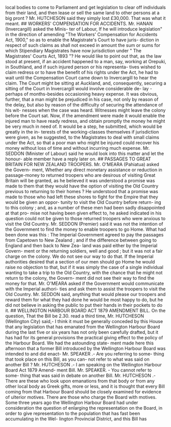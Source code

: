 local bodies to come to Parliament and get legislation to clear off individuals from their land, and then lease or sell the same land to other persons at a big pront ? Mr. HUTCHESON said they simply lost £30,000. That was what it meant. ## WORKERS' COMPENSATION FOR ACCIDENTS. Mr. HANAN (Invercargill) asked the Minis- ter of Labour, If he will introduce legislation" in the direction of amending "The Workers' Compensation for Accidents Act, 1900," so as to enable the Magistrate's Court to have juris- diction in respect of such claims as shall not exceed in amount the sum or sums for which Stipendiary Magistrates have now jurisdiction under " The Magistrates' Courts Act, 1893 "? He would like to point out that, as the law stood at present, if an accident happened to a man, say, working at Orepuki, in Southland, and if such injured person or his representa- tives wished to claim redress or to have the benefit of his rights under the Act, he had to wait until the Compensation Court came down to Invercargill to hear the claim. The Court might be sitting at Auckland, and, consequently, securing a sitting of the Court in Invercargill would involve considerable de- lay - perhaps of months-besides occasioning heavy expense. It was obvious, further, that a man might be prejudiced in his case, not only by reason of the delay, but also by reason of the difficulty of securing the attendance of his wit- nesses when the case was heard. Witnesses might leave the colony before the Court sat. Now, if the amendment were made it would enable the injured man to have ready redress, and obtain promptly the money he might be very much in need of. It would be a step, he submitted, which would be greatly in the in- terests of the working-classes themselves if jurisdiction were given, as he suggested, to the Magistrates to deal with small claims under the Act, so that a poor man who might be injured could recover his money without loss of time and without incurring much expense. Mr. SEDDON (Minister of Labour) said he would look into this matter and let the honour- able member have a reply later on. ## PASSAGES TO GREAT BRITAIN FOR NEW ZEALAND TROOPERS. Mr. O'MEARA (Pahiatua) asked the Govern- ment, Whether any direct monetary assistance or reduction in passage-money to returned troopers who are desirous of visiting Great Britain will be granted, as he believed it was understood a promise was made to them that they would have the option of visiting the Old Country previous to returning to their homes ? He understood that a promise was made to those who had left these shores to fight for the Empire that they would be given an oppor- tunity to visit the Old Country before return- ing to this colony ; and, as a number of these men had been sadly disappointed at that pro- mise not having been given effect to, he asked indicated in his question could not be given to those returned troopers who were anxious to visit the Old Country. Mr. SEDDON (Premier) said it was not the intention of the Government to find the money to enable troopers to go Home. What had been done was this : The Imperial Government agreed to pay the passages from Capetown to New Zealand ; and if the difference between going to England and then back to New Zea- land was paid either by the Imperial Govern- ment or the returning soldiers, well and good ; but it was not a fair charge on the colony. We do not see our way to do that. If the Imperial authorities desired that a section of our men should go Home he would raise no objection to that, but if it was simply the case of a single individual wanting to take a trip to the Old Country, with the chance that he might not return to the colony, the Govern- ment did not see their way to find the money for that. Mr. O'MEARA asked if the Government would communicate with the Imperial authori- ties and ask them to assist the troopers to visit the Old Country. Mr. SEDDON said, anything that would please our troopers and reward them for what they had done he would be most happy to do, but he did not believe in asking the public to put their hands in their pockets to do it. ## WELLINGTON HARBOUR BOARD ACT 1879 AMENDMENT BILL. On the question, That the Bill be 2.30. read a third time, Mr. HUTCHESON (Wellington City) said,- I think it must be generally conceded by this House that any legislation that has emanated from the Wellington Harbour Board during the last five or six years has not only been carefully drafted, but it has had for its general provisions the practical giving effect to the policy of the Harbour Board. We had the astounding state- ment made here this afternoon that a former Bill introduced by the Wellington Harbour Board was intended to and did enact- Mr. SPEAKER .- Are you referring to some- thing that took place on this Bill, as you can- not refer to what was said on another Bill ? Mr. HUTCHESON .- I am speaking on the Wellington Harbour Board Act 1879 Amend- ment Bill. Mr. SPEAKER. - You cannot refer to some- thing that was said in debate on another Bill. Mr. HUTCHESON .- There are these who look upon emanations from that body or from any other local body as Greek gifts, more or less, and it is thought that every Bill coming from that Harbour Board should be closely examined for evidence of ulterior motives. There are those who charge the Board with motives. Some three years ago the Wellington Harbour Board had under consideration the question of enlarging the representation on the Board, in order to give representation to the population that has fast been accumulating in the Wel- lington Provincial District, and this Bill has 